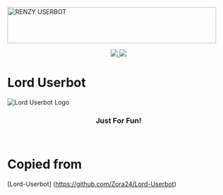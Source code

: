 <a href="https://cooltext.com"><img src="https://images.cooltext.com/5501763.gif" width="473" height="82" alt="RENZY USERBOT" /></a>


<p align="center">
  <a href="https://github.com/Zora24/Lord-Userbot/fork">
    <img src="https://img.shields.io/github/forks/Zora24/Lord-Userbot?label=Fork&style=social">
    
  </a>
  <a href="https://github.com/Zora24/Lord-Userbot">
    <img src="https://img.shields.io/github/stars/Zora24/Lord-Userbot?style=social">
  </a>
</p>  

# Lord Userbot
![Lord Userbot Logo](https://i.postimg.cc/TYjxZSkg/images.jpg)

<h3 align="center">Just For Fun!</h3>
<p align="center">&nbsp;</p>

# Copied from 
[Lord-Userbot] (https://github.com/Zora24/Lord-Userbot)
